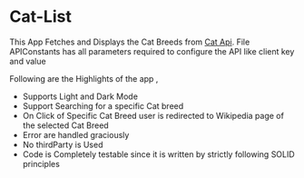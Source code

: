 # Cat-List

This App Fetches and Displays the Cat Breeds from [Cat Api](https://thecatapi.com/). File APIConstants has all parameters required to configure the API like client key and value

Following are the Highlights of the app , 

* Supports Light and Dark Mode
* Support Searching for a specific Cat breed
* On Click of Specific Cat Breed user is redirected to Wikipedia page of the selected Cat Breed
* Error are handled graciously
* No thirdParty is Used
* Code is Completely testable since it is written by strictly following SOLID principles 
